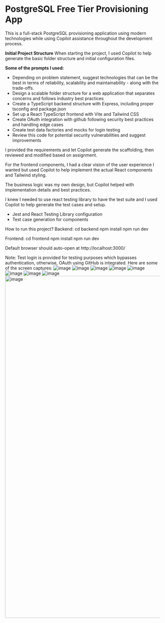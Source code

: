 # PostgreSQL Free Tier Provisioning App

This is a full-stack PostgreSQL provisioning application using modern technologies while using Copilot assistance throughout the development process.

**Initial Project Structure**
When starting the project, I used Copilot to help generate the basic folder structure and initial configuration files.

**Some of the prompts I used:**
- Depending on problem statement, suggest technologies that can be the best in terms of reliability, scalability and maintainability - along with the trade-offs.
- Design a scalable folder structure for a web application that separates concerns and follows industry best practices
- Create a TypeScript backend structure with Express, including proper tsconfig and package.json
- Set up a React TypeScript frontend with Vite and Tailwind CSS
- Create OAuth integration with github following security best practices and handling edge cases
- Create test data factories and mocks for login testing
- Review this code for potential security vulnerabilities and suggest improvements

I provided the requirements and let Copilot generate the scaffolding, then reviewed and modified based on assignment.

For the frontend components, I had a clear vision of the user experience I wanted but used Copilot to help implement the actual React components and Tailwind styling.

The business logic was my own design, but Copilot helped with implementation details and best practices.

I knew I needed to use react testing library to have the test suite and I used Copilot to help generate the test cases and setup.
- Jest and React Testing Library configuration
- Test case generation for components

How to run this project?
Backend:    cd backend
            npm install
            npm run dev

Frontend:   cd frontend
            npm install
            npm run dev

Default browser should auto-open at http://localhost:3000/

Note: Test login is provided for testing purposes which bypasses authentication, otherwise, OAuth using GitHub is integrated.
Here are some of the screen captures:
![image](https://github.com/user-attachments/assets/4bf66935-67bb-496f-bdee-768da884e598)
![image](https://github.com/user-attachments/assets/df18e984-c3b0-4537-ad21-b6f6a94638f1)
![image](https://github.com/user-attachments/assets/e09983a3-5445-41fc-b22b-44cc94e35c6d)
![image](https://github.com/user-attachments/assets/3fe67b69-902c-4630-81f2-4e6d1899553c)
![image](https://github.com/user-attachments/assets/cb0fe45f-f97a-43f8-9264-3c943b49408f)
![image](https://github.com/user-attachments/assets/acbbd800-725a-4703-9f6b-99a935c06c69)
![image](https://github.com/user-attachments/assets/37ff0720-332e-4872-a5b3-8284fb08a63b)
![image](https://github.com/user-attachments/assets/dc126952-5e09-4cc3-aec6-669370e7a29a)
<img width="1111" alt="image" src="https://github.com/user-attachments/assets/2e75fbb0-26ca-4a74-8c67-3c59fc8eb4d8" />
